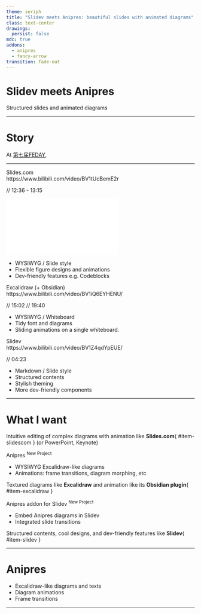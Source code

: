 ```yaml
---
theme: seriph
title: "Slidev meets Anipres: beautiful slides with animated diagrams"
class: text-center
drawings:
  persist: false
mdc: true
addons:
  - anipres
  - fancy-arrow
transition: fade-out
---
```


<h1 data-text="Slidev meets Anipres">Slidev meets Anipres</h1>

Structured slides and animated diagrams

---

# Story

At [第七届FEDAY](https://fequan.com/2024/),

---

<div grid="~ cols-3 gap-6">

<div bg-orange:10 border="~ orange/50 rounded-lg">
  <div flex="~ items-center gap-2" bg-orange:10 px4 py2 rounded text-md>Slides.com</div>
  https://www.bilibili.com/video/BV1tUcBemE2r


  // 12:36 - 13:15
  <iframe
    src="//player.bilibili.com/player.html?isOutside=true&aid=113832169051645&bvid=BV1tUcBemE2r&cid=27883799748&p=1" scrolling="no" border="0" frameborder="no" framespacing="0" allowfullscreen="true"></iframe>

  * WYSIWYG / Slide style
  * Flexible figure designs and animations
  * Dev-friendly features e.g. Codeblocks
</div>

<div bg-gray:10 border="~ gray/50 rounded-lg">
  <div flex="~ items-center gap-2" bg-gray:10 px4 py2 rounded>Excalidraw (+ Obsidian)</div>
  https://www.bilibili.com/video/BV1iQ6EYHENU/

  // 15:02
  // 19:40

  * WYSIWYG / Whiteboard
  * Tidy font and diagrams
  * Sliding animations on a single whiteboard.
</div>

<div bg-lime:10 border="~ lime/50 rounded-lg">
  <div flex="~ items-center gap-2" bg-lime:10 px4 py2 rounded>Slidev</div>
  https://www.bilibili.com/video/BV1Z4qdYpEUE/

  // 04:23

  * Markdown / Slide style
  * Structured contents
  * Stylish theming
  * More dev-friendly components
</div>

</div>

---

# What I want


<div flex="~ items-center gap-2">

  <div i-ph-subtract-square text-2xl text-orange-500 />

  Intuitive editing of complex diagrams with animation like **Slides.com**{ #item-slidescom } (or PowerPoint, Keynote)

</div>

<FancyArrow id1="item-slidescom" pos1="bottomleft" id2="item-anipres" pos2="topright" color="orange" />

<div w="2/3" m-auto bg-purple:10 border="~ purple/50 rounded-lg">
  <div flex="~ items-center gap-2" bg-orange:10 px4 py2 rounded text-md>
    <span id="item-anipres">
      Anipres
      <sup text-fuchsia-500 bg-fuchsia:15 px1.5 rounded text-md>New Project</sup>
    </span>
  </div>

  <div ml2 p2>

  - WYSIWYG Excalidraw-like diagrams
  - Animations: frame transitions, diagram morphing, etc

  </div>
</div>

<FancyArrow id1="item-excalidraw" pos1="topleft" id2="item-anipres" pos2="bottomright" color="orange" />

<div flex="~ items-center gap-2">

  <div i-ph-slideshow-duotone text-2xl text-teal-500 />

Textured diagrams like **Excalidraw** and animation like its **Obsidian plugin**{ #item-excalidraw }

</div>

<FancyArrow id1="item-anipres" pos1="bottom" id2="item-anipres-slidev-addon" pos2="top" color="blue" arc="0.5" />

<div w="2/3" m-auto bg-purple:10 border="~ purple/50 rounded-lg">
  <div flex="~ items-center gap-2" bg-orange:10 px4 py2 rounded text-md>
    <span id="item-anipres-slidev-addon">
      Anipres addon for Slidev
      <sup text-fuchsia-500 bg-fuchsia:15 px1.5 rounded text-md>New Project</sup>
    </span>
  </div>

  <div ml2 p2>

  - Embed Anipres diagrams in Slidev
  - Integrated slide transitions

  </div>
</div>

<FancyArrow id1="item-anipres-slidev-addon" pos1="bottomright" id2="item-slidev" pos2="top" color="lime" arc="0.1" roughness="0.5" />

<div flex="~ items-center gap-2">

  <div text-2xl  i-ph-text-align-left text-lime-500 />

  Structured contents, cool designs, and dev-friendly features like **Slidev**{ #item-slidev }

</div>


---

# Anipres

* Excalidraw-like diagrams and texts
* Diagram animations
* Frame transitions

---

<SlidevAnipres id="fig-webrtc" />

<!-- https://developer.mozilla.org/en-US/docs/Web/API/WebRTC_API/Connectivity -->

<!-- // https://developer.mozilla.org/en-US/docs/Learn_web_development/Extensions/Server-side/Express_Nodejs/forms -->
